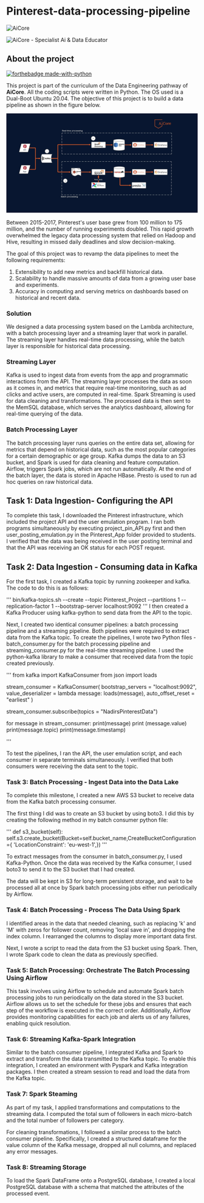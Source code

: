 # Pinterest-data-processing-pipeline

![AiCore](https://img.shields.io/badge/Specialist%20Ai%20%26%20Data-AiCore-orange)


![AiCore - Specialist Ai & Data Educator](https://global-uploads.webflow.com/60b9f2c13b02a6f53378e5ac/61f1595967942c65b274cbb0_Logo%20SVG.svg)


## About the project

[![forthebadge made-with-python](http://ForTheBadge.com/images/badges/made-with-python.svg)](https://www.python.org/)

This project is part of the curriculum of the Data Engineering pathway of **AiCore**.  All the coding scripts were written in Python. The OS used is a Dual-Boot Ubuntu 20.04. The objective of this project is to build a data pipeline as shown in the figure below.

![Data Pipeline - UML Diagram](./images/UML_Diagram_For_Pintrest_Project.jpg)

Between 2015-2017, Pinterest's user base grew from 100 million to 175 million, and the number of running experiments doubled. This rapid growth overwhelmed the legacy data processing system that relied on Hadoop and Hive, resulting in missed daily deadlines and slow decision-making.

The goal of this project was to revamp the data pipelines to meet the following requirements:

1. Extensibility to add new metrics and backfill historical data.
2. Scalability to handle massive amounts of data from a growing user base and experiments.
3. Accuracy in computing and serving metrics on dashboards based on historical and recent data.

### Solution

We designed a data processing system based on the Lambda architecture, with a batch processing layer and a streaming layer that work in parallel. The streaming layer handles real-time data processing, while the batch layer is responsible for historical data processing.

### Streaming Layer

Kafka is used to ingest data from events from the app and programmatic interactions from the API. The streaming layer processes the data as soon as it comes in, and metrics that require real-time monitoring, such as ad clicks and active users, are computed in real-time. Spark Streaming is used for data cleaning and transformations. The processed data is then sent to the MemSQL database, which serves the analytics dashboard, allowing for real-time querying of the data.

### Batch Processing Layer

The batch processing layer runs queries on the entire data set, allowing for metrics that depend on historical data, such as the most popular categories for a certain demographic or age group. Kafka dumps the data to an S3 bucket, and Spark is used for data cleaning and feature computation. Airflow, triggers Spark jobs, which are not run automatically. At the end of the batch layer, the data is stored in Apache HBase. Presto is used to run ad hoc queries on raw historical data.


## Task 1: Data Ingestion- Configuring the API 
To complete this task, I downloaded the Pinterest infrastructure, which included the project API and the user emulation program. I ran both programs simultaneously by executing project_pin_API.py first and then user_posting_emulation.py in the Pinterest_App folder provided to students. I verified that the data was being received in the user posting terminal and that the API was receiving an OK status for each POST request.

## Task 2: Data Ingestion - Consuming data in Kafka

For the first task, I created a Kafka topic by running zookeeper and kafka. The code to do this is as follows:

'''
bin/kafka-topics.sh --create --topic Pinterest_Project --partitions 1 --replication-factor 1 --bootstrap-server localhost:9092
'''
I then created a Kafka Producer using kafka-python to send data from the API to the topic.

Next, I created two identical consumer pipelines: a batch processing pipeline and a streaming pipeline. Both pipelines were required to extract data from the Kafka topic. To create the pipelines, I wrote two Python files - batch_consumer.py for the batch processing pipeline and streaming_consumer.py for the real-time streaming pipeline. I used the python-kafka library to make a consumer that received data from the topic created previously.

'''
from kafka import KafkaConsumer
from json import loads

stream_consumer = KafkaConsumer(
    bootstrap_servers = "localhost:9092",
    value_deserializer = lambda message: loads(message),
    auto_offset_reset = "earliest"
)

stream_consumer.subscribe(topics = "NadirsPinterestData")

for message in stream_consumer:
    print(message)
    print (message.value)
    print(message.topic)
    print(message.timestamp)

'''

To test the pipelines, I ran the API, the user emulation script, and each consumer in separate terminals simultaneously. I verified that both consumers were receiving the data sent to the topic.

### Task 3: Batch Processing - Ingest Data into the Data Lake
To complete this milestone, I created a new AWS S3 bucket to receive data from the Kafka batch processing consumer.

The first thing I did was to create an S3 bucket by using boto3. I did this by creating the following method in my batch consumer python file:

'''
def s3_bucket(self):
        self.s3.create_bucket(Bucket=self.bucket_name,CreateBucketConfiguration={
         'LocationConstraint': 'eu-west-1',})
'''

To extract messages from the consumer in batch_consumer.py, I used Kafka-Python. Once the data was received by the Kafka consumer, I used boto3 to send it to the S3 bucket that I had created.

The data will be kept in S3 for long-term persistent storage, and wait to be processed all at once by Spark batch processing jobs either run periodically by Airflow. 


### Task 4: Batch Processing - Process The Data Using Spark 
I identified areas in the data that needed cleaning, such as replacing 'k' and 'M' with zeros for follower count, removing 'local save in', and dropping the index column. I rearranged the columns to display more important data first.

Next, I wrote a script to read the data from the S3 bucket using Spark. Then, I wrote Spark code to clean the data as previously specified.

### Task 5: Batch Processing: Orchestrate The Batch Processing Using Airflow

This task involves using Airflow to schedule and automate Spark batch processing jobs to run periodically on the data stored in the S3 bucket. Airflow allows us to set the schedule for these jobs and ensures that each step of the workflow is executed in the correct order. Additionally, Airflow provides monitoring capabilities for each job and alerts us of any failures, enabling quick resolution.

### Task 6: Streaming Kafka-Spark Integration
Similar to the batch consumer pipeline, I integrated Kafka and Spark to extract and transform the data transmitted to the Kafka topic. To enable this integration, I created an environment with Pyspark and Kafka integration packages. I then created a stream session to read and load the data from the Kafka topic. 

### Task 7: Spark Steaming
 As part of my task, I applied transformations and computations to the streaming data. I computed the total sum of followers in each micro-batch and the total number of followers per category.

For cleaning transformations, I followed a similar process to the batch consumer pipeline. Specifically, I created a structured dataframe for the value column of the Kafka message, dropped all null columns, and replaced any error messages.

### Task 8: Streaming Storage
To load the Spark DataFrame onto a PostgreSQL database, I created a local PostgreSQL database with a schema that matched the attributes of the processed event.